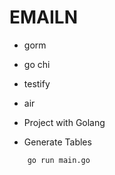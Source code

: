 # EMAILN
- gorm
- go chi
- testify
- air

- Project with Golang

- Generate Tables
```
    go run main.go
```
